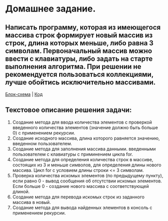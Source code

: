 # Домашнее задание. 

## Написать программу, которая из имеющегося массива строк формирует новый массив из строк, длина которых меньше, либо равна 3 символам. Первоначальный массив можно ввести с клавиатуры, либо задать на старте выполнения алгоритма. При решении не рекомендуется пользоваться коллекциями, лучше обойтись исключительно массивами.


[Блок-схема](/FinalHW/Scheme.png) | [Код](/FinalHW/Program.cs)


## Текстовое описание решения задачи: 
1. Создание метода для ввода количества элементов с проверкой введенного количества элементов (значение должно быть больше 0) с применением рекурсии. 
2. Создание исходного массива, длина которого равняется значению, введенном пользователем.  
3. Создание метода для заполнения массива данными. введенными пользователем с клавиатуры с приминением цикла for.
4. Создание метода для определения количества строк в массиве, состоящих из 3 и меньше символов, для определения длины нового массива. 
Цикл for c условием длины строки <= 3 символам.
5. Проверка количества искомых элементов (по предыдущему пункту), если равно 0 - вывод сообщения об отсутствии искомых элементов. Если больше 0 - создание нового массива с соответствующей длиной. 
6. Создание метода для перевода искомых строк из заданного массива в новый. 
7. Создание метода для вывода найденных элементов в консоль с применением рекурсии. 



